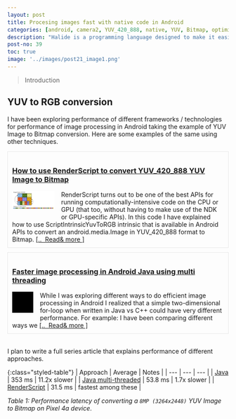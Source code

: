 ```yaml
---
layout: post
title: Procesing images fast with native code in Android
categories: [android, camera2, YUV_420_888, native, YUV, Bitmap, optimisation, JNI, c++]
description: "Halide is a programming language designed to make it easier to write high-performance image and array processing code on modern machines. Rather than being a standalone programming language, Halide is embedded in C++. It currently targets different CPUs, OSs, differnt compute APIs like CUDA, OpenGl, OpenCL etc. In this article I'll share about what Halide is, how to write Halide code and share performance number of halide code taking the same example of YUV to Bitmap conversion."
post-no: 39
toc: true
image: '../images/post21_image1.png'
---
```


> Introduction

## YUV to RGB conversion
I have been exploring performance of different frameworks / technologies for performance of image processing in Android taking the example of YUV Image to Bitmap conversion. Here are some examples of the same using other techniques.

<div class="post-info" style="border: 1px solid #cfcfcf73;padding: 10px;margin: 10px 0px 0px 0px;">
    <h3 class="post-header"><a class="post-link" href="https://blog.minhazav.dev/how-to-use-renderscript-to-convert-YUV_420_888-yuv-image-to-bitmap/">How to use RenderScript to convert YUV_420_888 YUV Image to Bitmap</a></h3>
     <span class="post-description">
       <img src="../images/post21_image1.png" style="max-width: 20%; float: left; margin: 0px 15px 10px 0px;">
       RenderScript turns out to be one of the best APIs for running computationally-intensive code on the CPU or GPU (that too, without having to make use of the NDK or GPU-specific APIs). In this code I have explained how to use ScriptIntrinsicYuvToRGB intrinsic that is available in Android APIs to convert an android.media.Image in YUV_420_888 format to Bitmap.
     </span>
     <span class="read-more"><a href="https://blog.minhazav.dev/how-to-use-renderscript-to-convert-YUV_420_888-yuv-image-to-bitmap/">[.. &nbsp;Read&&nbsp;more&nbsp;]</a></span>
</div>

<div class="post-info" style="border: 1px solid #cfcfcf73;padding: 10px;margin: 10px 0px 0px 0px;">
    <h3 class="post-header"><a class="post-link" href="https://blog.minhazav.dev/faster-image-processing-in-android-java-using-multi-threading/">Faster image processing in Android Java using multi threading</a></h3>
     <span class="post-description">
       <img src="../images/post28_image1.gif" style="max-width: 10%; float: left; margin: 0px 15px 10px 0px;">
       While I was exploring different ways to do efficient image processing in Android I realized that a simple two-dimensional for-loop when written in Java vs C++ could have very different performance. For example: I have been comparing different ways we
     </span>
     <span class="read-more"><a href="https://blog.minhazav.dev/faster-image-processing-in-android-java-using-multi-threading/">[.. &nbsp;Read&&nbsp;more&nbsp;]</a></span>
</div>
<br>

I plan to write a full series article that explains performance of different approaches.

{:class="styled-table"}
| Approach | Average | Notes |
| --- | --- | --- |
| [Java](https://blog.minhazav.dev/faster-image-processing-in-android-java-using-multi-threading/)	| 353 ms |	11.2x slower |
| [Java multi-threaded](https://blog.minhazav.dev/faster-image-processing-in-android-java-using-multi-threading/#multi-threaded-java-code) | 53.8 ms |	1.7x slower |
| [RenderScript](https://blog.minhazav.dev/how-to-use-renderscript-to-convert-YUV_420_888-yuv-image-to-bitmap/) | 31.5 ms |	fastest among these |

_Table 1: Performance latency of converting a `8MP (3264x2448)` YUV Image to Bitmap on Pixel 4a device_.